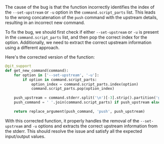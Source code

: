 The cause of the bug is that the function incorrectly identifies the index of the `--set-upstream` or `-u` option in the `command.script_parts` list. This leads to the wrong concatenation of the `push` command with the upstream details, resulting in an incorrect new command.

To fix the bug, we should first check if either `--set-upstream` or `-u` is present in the `command.script_parts` list, and then pop the correct index for the option. Additionally, we need to extract the correct upstream information using a different approach.

Here's the corrected version of the function:

```python
@git_support
def get_new_command(command):
    for option in ['--set-upstream', '-u']:
        if option in command.script_parts:
    	    option_index = command.script_parts.index(option)
    	    command.script_parts.pop(option_index)
    
    push_upstream = command.stderr.split('\n')[-3].strip().partition('git push ')[2]
    push_command = ' '.join(command.script_parts) if push_upstream else 'git push'
    
    return replace_argument(push_command, 'push', push_upstream)
```

With this corrected function, it properly handles the removal of the `--set-upstream` and `-u` options and extracts the correct upstream information from the stderr. This should resolve the issue and satisfy all the expected input/output values.